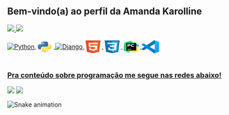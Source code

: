 ## Bem-vindo(a) ao perfil da Amanda Karolline

 <div>
   <a href="https://github.com/amandakarolline">
   <img height="180em" src="https://github-readme-stats.vercel.app/api?username=amandakarolline&show_icons=true&theme=tokyonight&include_all_commits=true&count_private=true"/>
   <img height="180em" src="https://github-readme-stats.vercel.app/api/top-langs/?username=amandakarolline&layout=compact&langs_count=6&theme=tokyonight"/>

</div>
<div style="display: inline_block"><br>
 <img align="center" alt="Python" height="30" width="40" src="https://cdn.jsdelivr.net/gh/devicons/devicon/icons/python/python-original-wordmark.svg" />
 <img align="center" alt="Python" height="30" width="40" src="https://raw.githubusercontent.com/devicons/devicon/master/icons/python/python-original.svg" />
 <img align="center" alt="Django" height="30" width="40" src="https://cdn.jsdelivr.net/gh/devicons/devicon/icons/django/django-plain-wordmark.svg" />
 <img align="center" alt="HTML" height="30" width="40" src="https://raw.githubusercontent.com/devicons/devicon/master/icons/html5/html5-original.svg">
 <img align="center" alt="CSS" height="30" width="40" src="https://raw.githubusercontent.com/devicons/devicon/master/icons/css3/css3-original.svg">
 <img align="center" alt="Pycharm" height="30" width="40" src="https://raw.githubusercontent.com/devicons/devicon/master/icons/pycharm/pycharm-original.svg">
 <img align="center" alt="VSCode" height="30" width="40" src="https://raw.githubusercontent.com/devicons/devicon/master/icons/vscode/vscode-original.svg">
</div>
 
 <br>
 
  ### Pra conteúdo sobre programação me segue nas redes abaixo!
 
<div> 
    <a href = "mailto:amandakarolline@hotmail.com"><img src="https://img.shields.io/badge/-Hotmail-%23333?style=for-the-badge&logo=gmail&logoColor=white" target="_blank"></a>
  <a href="https://www.linkedin.com/in/amandakarolline" target="_blank"><img src="https://img.shields.io/badge/-LinkedIn-%230077B5?style=for-the-badge&logo=linkedin&logoColor=white" target="_blank"></a> 
 
  ![Snake animation](https://github.com/amandakarolline/amandakarolline/blob/output/github-contribution-grid-snake.svg)

</div>
